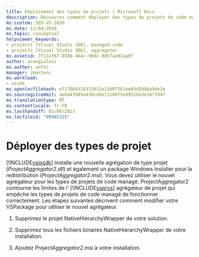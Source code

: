 ```yaml
---
title: Déploiement des types de projets | Microsoft Docs
description: Découvrez comment déployer des types de projets de code managé à l’aide d’une nouvelle agrégation de type projet et Windows Installer Package pour la redistribution, dans le kit de développement logiciel (SDK) Visual Studio.
ms.custom: SEO-VS-2020
ms.date: 11/04/2016
ms.topic: conceptual
helpviewer_keywords:
- projects [Visual Studio SDK], managed-code
- projects [Visual Studio SDK], aggregator
ms.assetid: 7f132f67-8589-464c-90dc-0d57ae02aa8f
author: acangialosi
ms.author: anthc
manager: jmartens
ms.workload:
- vssdk
ms.openlocfilehash: e717064318372b31e13d97381ee03d5986a9de2e
ms.sourcegitcommit: ae6d47b09a439cd0e13180f5e89510e3e347fd47
ms.translationtype: MT
ms.contentlocale: fr-FR
ms.lasthandoff: 02/08/2021
ms.locfileid: "99965315"
---
```

# <a name="deploy-project-types"></a>Déployer des types de projet
[!INCLUDE[vsipsdk](../../extensibility/includes/vsipsdk_md.md)] installe une nouvelle agrégation de type projet (*ProjectAggregator2.dll*) et également un package Windows Installer pour la redistribution (*ProjectAggregator2.msi*). Vous devez utiliser le nouvel agrégateur pour les types de projets de code managé. ProjectAggregator2 contourne les limites de l' [!INCLUDE[vsprvs](../../code-quality/includes/vsprvs_md.md)] agrégateur de projet qui empêche les types de projets de code managé de fonctionner correctement. Les étapes suivantes décrivent comment modifier votre VSPackage pour utiliser le nouvel agrégateur.

1. Supprimez le projet NativeHierarchyWrapper de votre solution.

2. Supprimez tous les fichiers binaires NativeHierarchyWrapper de votre installation.

3. Ajoutez *ProjectAggregator2.msi* à votre installation.
